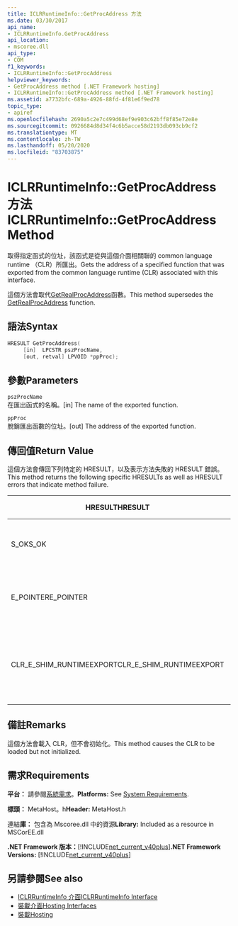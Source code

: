 ```yaml
---
title: ICLRRuntimeInfo::GetProcAddress 方法
ms.date: 03/30/2017
api_name:
- ICLRRuntimeInfo.GetProcAddress
api_location:
- mscoree.dll
api_type:
- COM
f1_keywords:
- ICLRRuntimeInfo::GetProcAddress
helpviewer_keywords:
- GetProcAddress method [.NET Framework hosting]
- ICLRRuntimeInfo::GetProcAddress method [.NET Framework hosting]
ms.assetid: a7732bfc-689a-4926-88fd-4f81e6f9ed78
topic_type:
- apiref
ms.openlocfilehash: 2690a5c2e7c499d68ef9e903c62bff8f85e72e8e
ms.sourcegitcommit: 0926684d8d34f4c6b5acce58d2193db093cb9cf2
ms.translationtype: MT
ms.contentlocale: zh-TW
ms.lasthandoff: 05/20/2020
ms.locfileid: "83703875"
---
```

# <a name="iclrruntimeinfogetprocaddress-method"></a><span data-ttu-id="7f9fa-102">ICLRRuntimeInfo::GetProcAddress 方法</span><span class="sxs-lookup"><span data-stu-id="7f9fa-102">ICLRRuntimeInfo::GetProcAddress Method</span></span>
<span data-ttu-id="7f9fa-103">取得指定函式的位址，該函式是從與這個介面相關聯的 common language runtime （CLR）所匯出。</span><span class="sxs-lookup"><span data-stu-id="7f9fa-103">Gets the address of a specified function that was exported from the common language runtime (CLR) associated with this interface.</span></span>  
  
 <span data-ttu-id="7f9fa-104">這個方法會取代[GetRealProcAddress](getrealprocaddress-function.md)函數。</span><span class="sxs-lookup"><span data-stu-id="7f9fa-104">This method supersedes the [GetRealProcAddress](getrealprocaddress-function.md) function.</span></span>  
  
## <a name="syntax"></a><span data-ttu-id="7f9fa-105">語法</span><span class="sxs-lookup"><span data-stu-id="7f9fa-105">Syntax</span></span>  
  
```cpp  
HRESULT GetProcAddress(  
     [in]  LPCSTR pszProcName,  
     [out, retval] LPVOID *ppProc);  
```  
  
## <a name="parameters"></a><span data-ttu-id="7f9fa-106">參數</span><span class="sxs-lookup"><span data-stu-id="7f9fa-106">Parameters</span></span>  
 `pszProcName`  
 <span data-ttu-id="7f9fa-107">在匯出函式的名稱。</span><span class="sxs-lookup"><span data-stu-id="7f9fa-107">[in] The name of the exported function.</span></span>  
  
 `ppProc`  
 <span data-ttu-id="7f9fa-108">脫銷匯出函數的位址。</span><span class="sxs-lookup"><span data-stu-id="7f9fa-108">[out] The address of the exported function.</span></span>  
  
## <a name="return-value"></a><span data-ttu-id="7f9fa-109">傳回值</span><span class="sxs-lookup"><span data-stu-id="7f9fa-109">Return Value</span></span>  
 <span data-ttu-id="7f9fa-110">這個方法會傳回下列特定的 HRESULT，以及表示方法失敗的 HRESULT 錯誤。</span><span class="sxs-lookup"><span data-stu-id="7f9fa-110">This method returns the following specific HRESULTs as well as HRESULT errors that indicate method failure.</span></span>  
  
|<span data-ttu-id="7f9fa-111">HRESULT</span><span class="sxs-lookup"><span data-stu-id="7f9fa-111">HRESULT</span></span>|<span data-ttu-id="7f9fa-112">說明</span><span class="sxs-lookup"><span data-stu-id="7f9fa-112">Description</span></span>|  
|-------------|-----------------|  
|<span data-ttu-id="7f9fa-113">S_OK</span><span class="sxs-lookup"><span data-stu-id="7f9fa-113">S_OK</span></span>|<span data-ttu-id="7f9fa-114">已成功完成命令。</span><span class="sxs-lookup"><span data-stu-id="7f9fa-114">The method completed successfully.</span></span>|  
|<span data-ttu-id="7f9fa-115">E_POINTER</span><span class="sxs-lookup"><span data-stu-id="7f9fa-115">E_POINTER</span></span>|<span data-ttu-id="7f9fa-116">`pszProcName` 或 `ppProc` 為 null。</span><span class="sxs-lookup"><span data-stu-id="7f9fa-116">`pszProcName` or `ppProc` is null.</span></span>|  
|<span data-ttu-id="7f9fa-117">CLR_E_SHIM_RUNTIMEEXPORT</span><span class="sxs-lookup"><span data-stu-id="7f9fa-117">CLR_E_SHIM_RUNTIMEEXPORT</span></span>|<span data-ttu-id="7f9fa-118">指定的函數不是匯出的函式。</span><span class="sxs-lookup"><span data-stu-id="7f9fa-118">The specified function is not an exported function.</span></span>|  
  
## <a name="remarks"></a><span data-ttu-id="7f9fa-119">備註</span><span class="sxs-lookup"><span data-stu-id="7f9fa-119">Remarks</span></span>  
 <span data-ttu-id="7f9fa-120">這個方法會載入 CLR，但不會初始化。</span><span class="sxs-lookup"><span data-stu-id="7f9fa-120">This method causes the CLR to be loaded but not initialized.</span></span>  
  
## <a name="requirements"></a><span data-ttu-id="7f9fa-121">需求</span><span class="sxs-lookup"><span data-stu-id="7f9fa-121">Requirements</span></span>  
 <span data-ttu-id="7f9fa-122">**平台：** 請參閱[系統需求](../../get-started/system-requirements.md)。</span><span class="sxs-lookup"><span data-stu-id="7f9fa-122">**Platforms:** See [System Requirements](../../get-started/system-requirements.md).</span></span>  
  
 <span data-ttu-id="7f9fa-123">**標頭：** MetaHost。h</span><span class="sxs-lookup"><span data-stu-id="7f9fa-123">**Header:** MetaHost.h</span></span>  
  
 <span data-ttu-id="7f9fa-124">連結**庫：** 包含為 Mscoree.dll 中的資源</span><span class="sxs-lookup"><span data-stu-id="7f9fa-124">**Library:** Included as a resource in MSCorEE.dll</span></span>  
  
 <span data-ttu-id="7f9fa-125">**.NET Framework 版本：**[!INCLUDE[net_current_v40plus](../../../../includes/net-current-v40plus-md.md)]</span><span class="sxs-lookup"><span data-stu-id="7f9fa-125">**.NET Framework Versions:** [!INCLUDE[net_current_v40plus](../../../../includes/net-current-v40plus-md.md)]</span></span>  
  
## <a name="see-also"></a><span data-ttu-id="7f9fa-126">另請參閱</span><span class="sxs-lookup"><span data-stu-id="7f9fa-126">See also</span></span>

- [<span data-ttu-id="7f9fa-127">ICLRRuntimeInfo 介面</span><span class="sxs-lookup"><span data-stu-id="7f9fa-127">ICLRRuntimeInfo Interface</span></span>](iclrruntimeinfo-interface.md)
- [<span data-ttu-id="7f9fa-128">裝載介面</span><span class="sxs-lookup"><span data-stu-id="7f9fa-128">Hosting Interfaces</span></span>](hosting-interfaces.md)
- [<span data-ttu-id="7f9fa-129">裝載</span><span class="sxs-lookup"><span data-stu-id="7f9fa-129">Hosting</span></span>](index.md)
